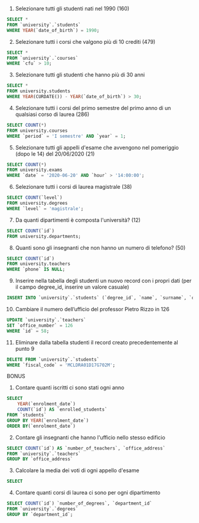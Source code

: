 1. Selezionare tutti gli studenti nati nel 1990 (160)

```sql
SELECT *
FROM `university`.`students`
WHERE YEAR(`date_of_birth`) = 1990;

```

2. Selezionare tutti i corsi che valgono più di 10 crediti (479)

```sql
SELECT *
FROM `university`.`courses`
WHERE `cfu` > 10;

```

3. Selezionare tutti gli studenti che hanno più di 30 anni

```sql
SELECT *
FROM university.students
WHERE YEAR(CURDATE()) - YEAR(`date_of_birth`) > 30;

```

4. Selezionare tutti i corsi del primo semestre del primo anno di un qualsiasi corso di laurea (286)

```sql
SELECT COUNT(*)
FROM university.courses
WHERE `period` = 'I semestre' AND `year` = 1;

```

5. Selezionare tutti gli appelli d'esame che avvengono nel pomeriggio (dopo le 14) del 20/06/2020 (21)

```sql
SELECT COUNT(*)
FROM university.exams
WHERE `date` = '2020-06-20' AND `hour` > '14:00:00';

```

6. Selezionare tutti i corsi di laurea magistrale (38)

```sql
SELECT COUNT(`level`)
FROM university.degrees
WHERE `level` = 'magistrale';

```

7. Da quanti dipartimenti è composta l'università? (12)

```sql
SELECT COUNT(`id`)
FROM university.departments;

```

8. Quanti sono gli insegnanti che non hanno un numero di telefono? (50)

```sql
SELECT COUNT(`id`)
FROM university.teachers
WHERE `phone` IS NULL;

```

9. Inserire nella tabella degli studenti un nuovo record con i propri dati (per il campo degree_id, inserire un valore casuale)

```sql
INSERT INTO `university`.`students` (`degree_id`, `name`, `surname`, `date_of_birth`, `fiscal_code`, `enrolment_date`, `registration_number`, `email`) VALUES ('5', 'Dario', 'Miceli', '2001-04-17', 'MCLDRA01D17G702M', '2021-09-15', '839543', 'dariomiceli01@gmail.com');

```

10. Cambiare il numero dell’ufficio del professor Pietro Rizzo in 126

```sql
UPDATE `university`.`teachers`
SET `office_number` = 126
WHERE `id` = 58;

```

11. Eliminare dalla tabella studenti il record creato precedentemente al punto 9

```sql
DELETE FROM `university`.`students`
WHERE `fiscal_code` = 'MCLDRA01D17G702M';

```

BONUS

1. Contare quanti iscritti ci sono stati ogni anno

```sql
SELECT
    YEAR(`enrolment_date`)
    COUNT(`id`) AS `enrolled_students`
FROM `students`
GROUP BY YEAR(`enrolment_date`)
ORDER BY(`enrolment_date`)

```

2. Contare gli insegnanti che hanno l'ufficio nello stesso edificio

```sql
SELECT COUNT(`id`) AS `number_of_teachers`, `office_address`
FROM `university`.`teachers`
GROUP BY `office_address`

```

3. Calcolare la media dei voti di ogni appello d'esame

```sql
SELECT

```

4. Contare quanti corsi di laurea ci sono per ogni dipartimento

```sql
SELECT COUNT(`id`) `number_of_degrees`, `department_id`
FROM `university`.`degrees`
GROUP BY `department_id`;

```
